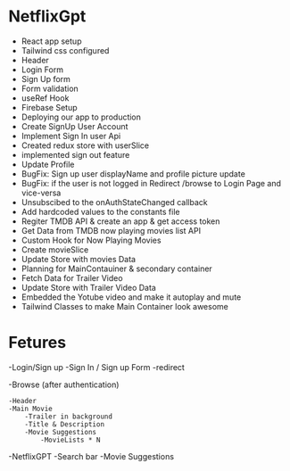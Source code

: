 # NetflixGpt
  - React app setup 
  - Tailwind css configured
  - Header
  - Login Form
  - Sign Up form
  - Form validation
  - useRef Hook
  - Firebase Setup
  - Deploying our app to production
  - Create SignUp User Account
  - Implement Sign In user Api
  - Created redux store with userSlice
  - implemented sign out feature
  - Update Profile
  - BugFix: Sign up user displayName and profile picture update
  - BugFix: if the user is not logged in Redirect /browse to Login Page and vice-versa
  - Unsubscibed to the onAuthStateChanged callback
  - Add hardcoded values to the constants file
  - Regiter TMDB API & create an app & get access token
  - Get Data from TMDB now playing movies list API
  - Custom Hook for Now Playing Movies
  - Create movieSlice
  - Update Store with movies Data
  - Planning for MainContauiner & secondary container
  - Fetch Data for Trailer Video
  - Update Store with Trailer Video Data
  - Embedded the Yotube video and make it autoplay and mute
  - Tailwind Classes to make Main Container look awesome


# Fetures

  -Login/Sign up
  -Sign In / Sign up Form
  -redirect

-Browse (after authentication)

    -Header
    -Main Movie
        -Trailer in background
        -Title & Description
        -Movie Suggestions
            -MovieLists * N

-NetflixGPT
    -Search bar
    -Movie Suggestions            
